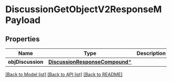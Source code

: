 # DiscussionGetObjectV2ResponseMPayload

## Properties
Name | Type | Description | Notes
------------ | ------------- | ------------- | -------------
**objDiscussion** | [**DiscussionResponseCompound***](DiscussionResponseCompound.md) |  | 

[[Back to Model list]](../README.md#documentation-for-models) [[Back to API list]](../README.md#documentation-for-api-endpoints) [[Back to README]](../README.md)


